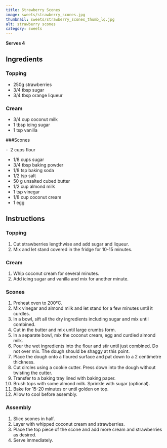 ```yaml
---
title: Strawberry Scones
image: sweets/strawberry_scones.jpg
thumbnail: sweets/strawberry_scones_thumb_lq.jpg
alt: strawberry scones
category: sweets
---
```


**Serves 4**

## Ingredients

### Topping

- 250g strawberries
- 3/4 tbsp sugar
- 3/4 tbsp orange liqueur

### Cream

- 3/4 cup coconut milk
- 1 tbsp icing sugar
- 1 tsp vanilla

###Scones

-  2 cups flour
- 1/8 cups sugar
- 3/4 tbsp baking powder
- 1/8 tsp baking soda
- 1/2 tsp salt
- 50 g unsalted cubed butter
- 1/2 cup almond milk
- 1 tsp vinegar
- 1/8 cup coconut cream
- 1 egg

## Instructions

### Topping

1. Cut strawberries lengthwise and add sugar and liqueur.
1. Mix and let stand covered in the fridge for 10-15 minutes.

### Cream

1. Whip coconut cream for several minutes.
1. Add icing sugar and vanilla and mix for another minute.

### Scones

1. Preheat oven to 200°C.
1. Mix vinegar and almond milk and let stand for a few minutes until it curdles.
1. In a bowl, sift all the dry ingredients including sugar and mix until combined.
1. Cut in the butter and mix until large crumbs form.
1. In a separate bowl, mix the coconut cream, egg and curdled almond milk.
1. Pour the wet ingredients into the flour and stir until just combined. Do not over mix.
The dough should be shaggy at this point.
1. Place the dough onto a floured surface and pat down to a 2 centimetre thickness.
1. Cut circles using a cookie cutter. Press down into the dough without twisting the cutter.
1. Transfer to a baking tray lined with baking paper.
1. Brush tops with some almond milk. Sprinkle with sugar (optional).
1. Bake for 15-20 minutes or until golden on top.
1. Allow to cool before assembly.

### Assembly

1. Slice scones in half.
1. Layer with whipped coconut cream and strawberries. 
1. Place the top piece of the scone and add more cream and strawberries as desired.
1. Serve immediately.
